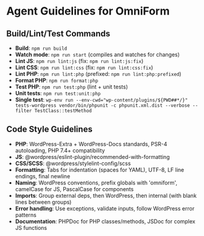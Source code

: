 # Agent Guidelines for OmniForm

## Build/Lint/Test Commands
- **Build**: `npm run build`
- **Watch mode**: `npm run start` (compiles and watches for changes)
- **Lint JS**: `npm run lint:js` (fix: `npm run lint:js:fix`)
- **Lint CSS**: `npm run lint:css` (fix: `npm run lint:css:fix`)
- **Lint PHP**: `npm run lint:php` (prefixed: `npm run lint:php:prefixed`)
- **Format PHP**: `npm run format:php`
- **Test PHP**: `npm run test:php` (lint + unit tests)
- **Unit tests**: `npm run test:unit:php`
- **Single test**: `wp-env run --env-cwd="wp-content/plugins/${PWD##*/}" tests-wordpress vendor/bin/phpunit -c phpunit.xml.dist --verbose --filter TestClass::testMethod`

## Code Style Guidelines
- **PHP**: WordPress-Extra + WordPress-Docs standards, PSR-4 autoloading, PHP 7.4+ compatibility
- **JS**: @wordpress/eslint-plugin/recommended-with-formatting
- **CSS/SCSS**: @wordpress/stylelint-config/scss
- **Formatting**: Tabs for indentation (spaces for YAML), UTF-8, LF line endings, final newline
- **Naming**: WordPress conventions, prefix globals with 'omniform', camelCase for JS, PascalCase for components
- **Imports**: Group external deps, then WordPress, then internal (with blank lines between groups)
- **Error handling**: Use exceptions, validate inputs, follow WordPress error patterns
- **Documentation**: PHPDoc for PHP classes/methods, JSDoc for complex JS functions